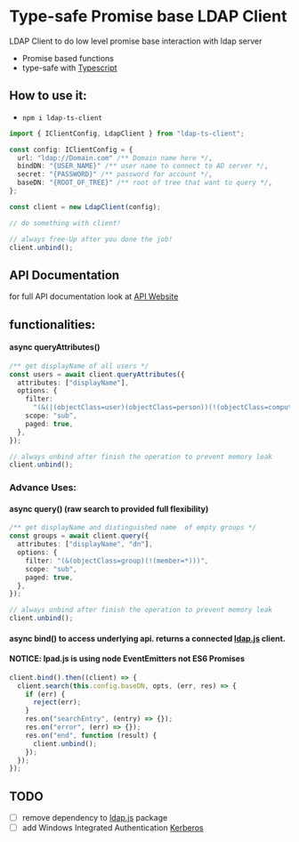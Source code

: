# Type-safe Promise base LDAP Client

LDAP Client to do low level promise base interaction with ldap server

- Promise based functions
- type-safe with [Typescript](https://www.typescriptlang.org/)

## How to use it:

- `npm i ldap-ts-client`

```ts
import { IClientConfig, LdapClient } from "ldap-ts-client";

const config: IClientConfig = {
  url: "ldap://Domain.com" /** Domain name here */,
  bindDN: "{USER_NAME}" /** user name to connect to AD server */,
  secret: "{PASSWORD}" /** password for account */,
  baseDN: "{ROOT_OF_TREE}" /** root of tree that want to query */,
};

const client = new LdapClient(config);

// do something with client!

// always free-Up after you done the job!
client.unbind();
```

## API Documentation

for full API documentation look at [API Website](https://saostad.github.io/ldap-ts-client/classes/_index_.client.html)

## functionalities:

#### async queryAttributes()

```ts
/** get displayName of all users */
const users = await client.queryAttributes({
  attributes: ["displayName"],
  options: {
    filter:
      "(&(|(objectClass=user)(objectClass=person))(!(objectClass=computer))(!(objectClass=group)))",
    scope: "sub",
    paged: true,
  },
});

// always unbind after finish the operation to prevent memory leak
client.unbind();
```

### Advance Uses:

#### async query() (raw search to provided full flexibility)

```ts
/** get displayName and distinguished name  of empty groups */
const groups = await client.query({
  attributes: ["displayName", "dn"],
  options: {
    filter: "(&(objectClass=group)(!(member=*)))",
    scope: "sub",
    paged: true,
  },
});

// always unbind after finish the operation to prevent memory leak
client.unbind();
```

#### async bind() to access underlying api. returns a connected [ldap.js](http://ldapjs.org/) client.

#### NOTICE: lpad.js is using node EventEmitters not ES6 Promises

```ts
client.bind().then((client) => {
  client.search(this.config.baseDN, opts, (err, res) => {
    if (err) {
      reject(err);
    }
    res.on("searchEntry", (entry) => {});
    res.on("error", (err) => {});
    res.on("end", function (result) {
      client.unbind();
    });
  });
});
```

## TODO

- [ ] remove dependency to [ldap.js](http://ldapjs.org/) package
- [ ] add Windows Integrated Authentication [Kerberos](https://github.com/mongodb-js/kerberos)
